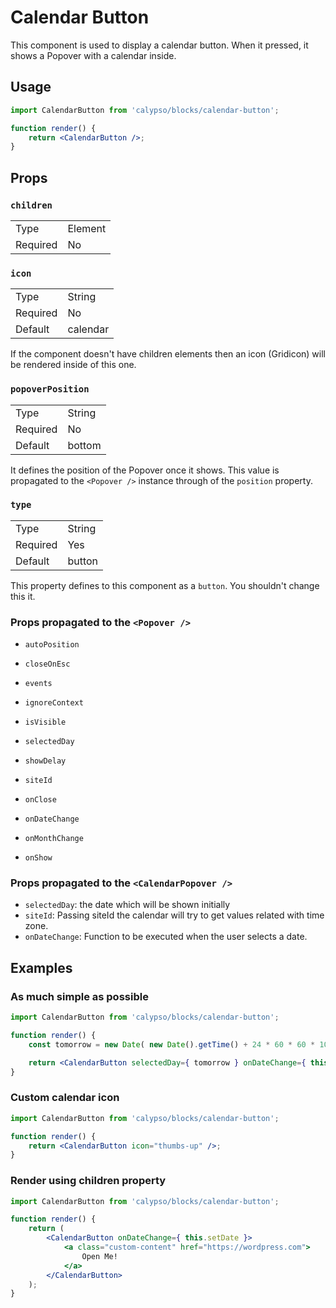 # Calendar Button

This component is used to display a calendar button. When it pressed, it shows a Popover with a calendar inside.

## Usage

```jsx
import CalendarButton from 'calypso/blocks/calendar-button';

function render() {
	return <CalendarButton />;
}
```

## Props

### `children`

<table>
	<tr><td>Type</td><td>Element</td></tr>
	<tr><td>Required</td><td>No</td></tr>
</table>

### `icon`

<table>
	<tr><td>Type</td><td>String</td></tr>
	<tr><td>Required</td><td>No</td></tr>
	<tr><td>Default</td><td>calendar</td></tr>
</table>

If the component doesn't have children elements then an icon (Gridicon) will be rendered inside of this one.

### `popoverPosition`

<table>
	<tr><td>Type</td><td>String</td></tr>
	<tr><td>Required</td><td>No</td></tr>
	<tr><td>Default</td><td>bottom</td></tr>
</table>

It defines the position of the Popover once it shows. This value is propagated to the `<Popover />` instance through of the `position` property.

### `type`

<table>
	<tr><td>Type</td><td>String</td></tr>
	<tr><td>Required</td><td>Yes</td></tr>
	<tr><td>Default</td><td>button</td></tr>
</table>

This property defines to this component as a `button`. You shouldn't change this it.

### Props propagated to the `<Popover />`

- `autoPosition`
- `closeOnEsc`
- `events`
- `ignoreContext`
- `isVisible`
- `selectedDay`
- `showDelay`
- `siteId`

- `onClose`
- `onDateChange`
- `onMonthChange`
- `onShow`

### Props propagated to the `<CalendarPopover />`

- `selectedDay`: the date which will be shown initially
- `siteId`: Passing siteId the calendar will try to get values related with time zone.
- `onDateChange`: Function to be executed when the user selects a date.

## Examples

### As much simple as possible

```jsx
import CalendarButton from 'calypso/blocks/calendar-button';

function render() {
	const tomorrow = new Date( new Date().getTime() + 24 * 60 * 60 * 1000 );

	return <CalendarButton selectedDay={ tomorrow } onDateChange={ this.setDate } />;
}
```

### Custom calendar icon

```jsx
import CalendarButton from 'calypso/blocks/calendar-button';

function render() {
	return <CalendarButton icon="thumbs-up" />;
}
```

### Render using children property

```jsx
import CalendarButton from 'calypso/blocks/calendar-button';

function render() {
	return (
		<CalendarButton onDateChange={ this.setDate }>
			<a class="custom-content" href="https://wordpress.com">
				Open Me!
			</a>
		</CalendarButton>
	);
}
```
